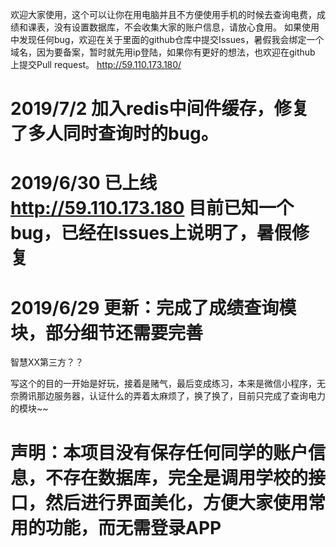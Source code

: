    欢迎大家使用，这个可以让你在用电脑并且不方便使用手机的时候去查询电费，成绩和课表，没有设置数据库，不会收集大家的账户信息，请放心食用。
  如果使用中发现任何bug，欢迎在关于里面的github仓库中提交Issues，暑假我会绑定一个域名，因为要备案，暂时就先用ip登陆，如果你有更好的想法，也欢迎在github  上提交Pull request。
http://59.110.173.180/

# 2019/7/2 加入redis中间件缓存，修复了多人同时查询时的bug。
# 2019/6/30 已上线 http://59.110.173.180 目前已知一个bug，已经在Issues上说明了，暑假修复
# 2019/6/29 更新：完成了成绩查询模块，部分细节还需要完善



 智慧XX第三方？？

写这个的目的一开始是好玩，接着是赌气，最后变成练习，本来是微信小程序，无奈腾讯那边服务器，认证什么的弄着太麻烦了，换了换了，目前只完成了查询电力的模块~~
  
# 声明：本项目没有保存任何同学的账户信息，不存在数据库，完全是调用学校的接口，然后进行界面美化，方便大家使用常用的功能，而无需登录APP



